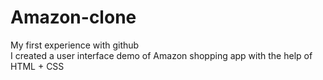 # Amazon-clone
My first experience with github
<br>
I created a user interface demo of Amazon shopping app with the help of HTML + CSS
